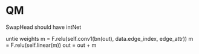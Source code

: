 # QM
SwapHead should have intNet

untie weights
m = F.relu(self.conv1(bn(out), data.edge_index, edge_attr))
m = F.relu(self.linear(m))
out = out + m
